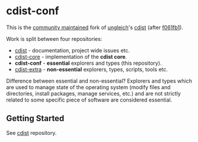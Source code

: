 # cdist-conf

This is the [community maintained](https://github.com/cdist-community)
fork of [ungleich](https://github.com/ungleich)'s [cdist](https://github.com/ungleich/cdist)
(after [f061fb1](https://github.com/ungleich/cdist/commit/f061fb168ddacc894cb6e9882ff5c8ba002fadd8)).

Work is split between four repositories:

* [cdist](https://github.com/cdist-community/cdist) - documentation, project wide issues etc.
* [cdist-core](https://github.com/cdist-community/cdist-core) - implementation of the **cdist core**.
* **cdist-conf** - **essential** explorers and types (this repository).
* [cdist-extra](https://github.com/cdist-community/cdist-extra) - **non-essential** explorers, types, scripts, tools etc.

Difference between essential and non-essential? Explorers and types which are
used to manage state of the operating system (modify files and directories,
install packages, manage services, etc.) and are not strictly related to some
specific piece of software are considered essential.

## Getting Started

See [cdist](https://github.com/cdist-community/cdist) repository.
